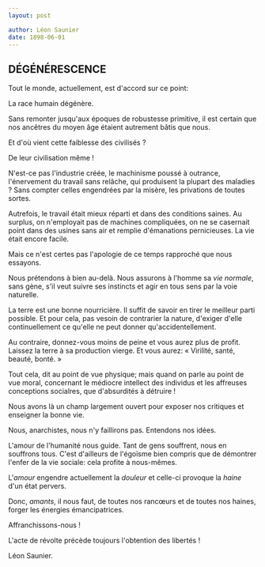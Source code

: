 ```yaml
---
layout: post

author: Léon Saunier
date: 1898-06-01
---
```


## DÉGÉNÉRESCENCE

Tout le monde, actuellement, est d'accord sur ce point:

La race humain dégénère.

Sans remonter jusqu'aux époques de robustesse primitive, il est certain que nos ancêtres du moyen âge étaient autrement bâtis que nous.

Et d'où vient cette faiblesse des civilisés ?

De leur civilisation même !

N'est-ce pas l'industrie créée, le machinisme poussé à outrance, l'énervement du travail sans relâche, qui produisent la plupart des maladies ? Sans compter celles engendrées par la misère, les privations de toutes sortes.

Autrefois, le travail était mieux réparti et dans des conditions saines. Au surplus, on n'employait pas de machines compliquées, on ne se casernait point dans des usines sans air et remplie d'émanations pernicieuses. La vie était encore facile.

Mais ce n'est certes pas l'apologie de ce temps rapproché que nous essayons.

Nous prétendons à bien au-delà. Nous assurons à l'homme sa *vie normale*, sans gène, s'il veut suivre ses instincts et agir en tous sens par la voie naturelle.

La terre est une bonne nourricière. Il suffit de savoir en tirer le meilleur parti possible. Et pour cela, pas vesoin de contrarier la nature, d'exiger d'elle continuellement ce qu'elle ne peut donner qu'accidentellement.

Au contraire, donnez-vous moins de peine et vous aurez plus de profit. Laissez la terre à sa production vierge. Et vous aurez: &laquo; Virilité, santé, beauté, bonté. &raquo;

Tout cela, dit au point de vue physique; mais quand on parle au point de vue moral, concernant le médiocre intellect des individus et les affreuses conceptions socialres, que d'absurdités à détruire !

Nous avons là un champ largement ouvert pour exposer nos critiques et enseigner la bonne vie.

Nous, anarchistes, nous n'y faillirons pas. Entendons nos idées.

L'amour de l'humanité nous guide. Tant de gens souffrent, nous en souffrons tous. C'est d'ailleurs de l'égoïsme bien compris que de démontrer l'enfer de la vie sociale: cela profite à nous-mêmes.

L'*amour* engendre actuellement la *douleur* et celle-ci provoque la *haine* d'un état pervers.

Donc, *amants*, il nous faut, de toutes nos rancœurs et de toutes nos haines, forger les énergies émancipatrices.

Affranchissons-nous !

L'acte de révolte précède toujours l'obtention des libertés !

Léon Saunier.